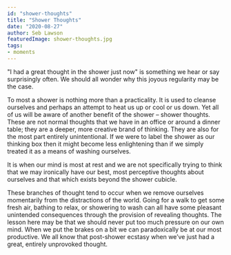 ```yaml
---
id: "shower-thoughts"
title: "Shower Thoughts"
date: "2020-08-27"
author: Seb Lawson
featuredImage: shower-thoughts.jpg
tags:
- moments
---
```


"I had a great thought in the shower just now" is something we hear or say surprisingly often. We should all wonder why this joyous regularity may be the case.

To most a shower is nothing more than a practicality. It is used to cleanse ourselves and perhaps an attempt to heat us up or cool or us down. Yet all of us will be aware of another benefit of the shower – shower thoughts. These are not normal thoughts that we have in an office or around a dinner table; they are a deeper, more creative brand of thinking. They are also for the most part entirely unintentional. If we were to label the shower as our thinking box then it might become less enlightening than if we simply treated it as a means of washing ourselves.

It is when our mind is most at rest and we are not specifically trying to think that we may ironically have our best, most perceptive thoughts about ourselves and that which exists beyond the shower cubicle.

These branches of thought tend to occur when we remove ourselves momentarily from the distractions of the world. Going for a walk to get some fresh air, bathing to relax, or showering to wash can all have some pleasant unintended consequences through the provision of revealing thoughts. The lesson here may be that we should never put too much pressure on our own mind. When we put the brakes on a bit we can paradoxically be at our most productive. We all know that post-shower ecstasy when we’ve just had a great, entirely unprovoked thought.

